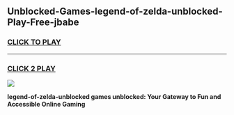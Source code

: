 
## Unblocked-Games-legend-of-zelda-unblocked-Play-Free-jbabe
<h3>
<a href="https://premium76.site?title=legend-of-zelda-unblocked&ref=19M">CLICK TO PLAY</a></h3>
<hr>

<h3>
<a href="https://premium76.site?title=legend-of-zelda-unblocked&ref=19M">CLICK 2 PLAY</a>
  
</h3>

<a href="https://premium76.site?title=legend-of-zelda-unblocked&ref=19M"><img src="https://clearcache.store/games.png"></a>


**legend-of-zelda-unblocked games unblocked: Your Gateway to Fun and Accessible Online Gaming**
